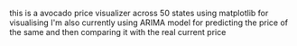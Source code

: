 this is a avocado price visualizer across 50 states using matplotlib for visualising 
I'm also currently using ARIMA model for predicting the price of the same and then comparing it with the real current price
